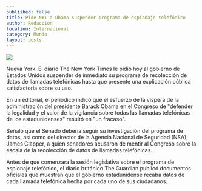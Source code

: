 ```yaml
---
published: false
title: Pide NYT a Obama suspender programa de espionaje telefónico
author: Redacción
location: Internacional
category: Mundo
layout: posts
---
```


![](http://i.imgur.com/yRZrlW6m.jpg)

Nueva York. El diario The New York Times le pidió hoy al gobierno de Estados Unidos suspender de inmediato su programa de recolección de datos de llamadas telefónicas hasta que presente una explicación pública satisfactoria sobre su uso.

En un editorial, el periódico indicó que el esfuerzo de la víspera de la administración del presidente Barack Obama en el Congreso de "defender la legalidad y el valor de la vigilancia sobre todas las llamadas telefónicas de los estadunidenses" resultó en "un fracaso".

Señaló que el Senado debería seguir su investigación del programa de datos, así como del director de la Agencia Nacional de Seguridad (NSA), James Clapper, a quien senadores acusaron de mentir al Congreso sobre la escala de la recolección de datos de llamadas telefónicas.

Antes de que comenzara la sesión legislativa sobre el programa de espionaje telefónico, el diario británico The Guardian publicó documentos oficiales que muestran que el gobierno estadunidense recaba datos de cada llamada telefónica hecha por cada uno de sus ciudadanos.
